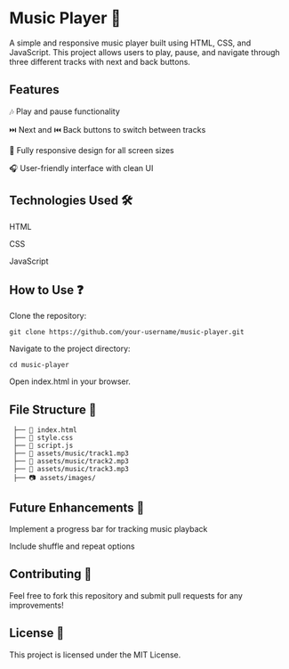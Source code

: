 
# Music Player 🎵

A simple and responsive music player built using HTML, CSS, and JavaScript. This project allows users to play, pause, and navigate through three different tracks with next and back buttons.

 
## Features

🎶 Play and pause functionality

⏭️ Next and ⏮️ Back buttons to switch between tracks

📱 Fully responsive design for all screen sizes

🎧 User-friendly interface with clean UI

## Technologies Used 🛠️

HTML

CSS

JavaScript

## How to Use ❓

Clone the repository:

```git clone https://github.com/your-username/music-player.git```

Navigate to the project directory:

```cd music-player```

Open index.html in your browser.

## File Structure 📁

```📂 music-player
 ├── 📜 index.html
 ├── 🎨 style.css
 ├── 🎵 script.js
 ├── 🎼 assets/music/track1.mp3
 ├── 🎼 assets/music/track2.mp3
 ├── 🎼 assets/music/track3.mp3
 ├── 📷 assets/images/
```

## Future Enhancements 🔮

Implement a progress bar for tracking music playback

Include shuffle and repeat options

## Contributing 🤝

Feel free to fork this repository and submit pull requests for any improvements!

## License 📜

This project is licensed under the MIT License.
